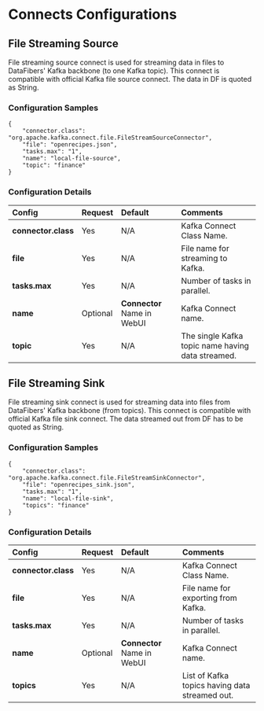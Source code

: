 # Connects Configurations

## File Streaming Source

File streaming source connect is used for streaming data in files to DataFibers' Kafka backbone \(to one Kafka topic\). This connect is compatible with official Kafka file source connect. The data in DF is quoted as String.

### Configuration Samples

```text
{
    "connector.class": "org.apache.kafka.connect.file.FileStreamSourceConnector",
    "file": "openrecipes.json",
    "tasks.max": "1",
    "name": "local-file-source",
    "topic": "finance"
}
```

### Configuration Details

| Config | Request | Default | Comments |
| :--- | :--- | :--- | :--- |
| **connector.class** | Yes | N/A | Kafka Connect Class Name. |
| **file** | Yes | N/A | File name for streaming to Kafka. |
| **tasks.max** | Yes | N/A | Number of tasks in parallel. |
| **name** | Optional | **Connector** Name in WebUI | Kafka Connect name. |
| **topic** | Yes | N/A | The single Kafka topic name having data streamed. |

## File Streaming Sink

File streaming sink connect is used for streaming data into files from DataFibers' Kafka backbone \(from topics\). This connect is compatible with official Kafka file sink connect. The data streamed out from DF has to be quoted as String.

### Configuration Samples

```text
{
    "connector.class": "org.apache.kafka.connect.file.FileStreamSinkConnector",
    "file": "openrecipes_sink.json",
    "tasks.max": "1",
    "name": "local-file-sink",
    "topics": "finance"
}
```

### Configuration Details

| Config | Request | Default | Comments |
| :--- | :--- | :--- | :--- |
| **connector.class** | Yes | N/A | Kafka Connect Class Name. |
| **file** | Yes | N/A | File name for exporting from Kafka. |
| **tasks.max** | Yes | N/A | Number of tasks in parallel. |
| **name** | Optional | **Connector** Name in WebUI | Kafka Connect name. |
| **topics** | Yes | N/A | List of Kafka topics having data streamed out. |

